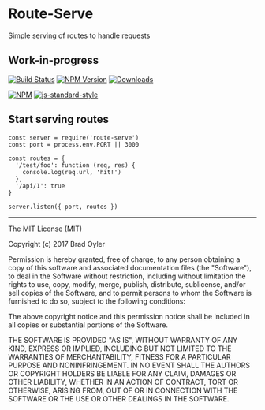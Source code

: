 # Route-Serve  
Simple serving of routes to handle requests

## Work-in-progress

[![Build Status](https://travis-ci.org/bradoyler/route-serve.svg?branch=master)](https://travis-ci.org/bradoyler/route-serve)
[![NPM Version][npm-image]][npm-url]
[![Downloads][downloads-image]][npm-url]

[![NPM](https://nodei.co/npm/route-serve.png?downloads=true&downloadRank=true)](https://nodei.co/npm/route-serve/) [![js-standard-style](https://cdn.rawgit.com/feross/standard/master/badge.svg)](https://github.com/feross/standard)

## Start serving routes
```
const server = require('route-serve')
const port = process.env.PORT || 3000

const routes = {
  '/test/foo': function (req, res) {
    console.log(req.url, 'hit!')
  },
  '/api/1': true
}

server.listen({ port, routes })
```

------
The MIT License (MIT)

Copyright (c) 2017 Brad Oyler

Permission is hereby granted, free of charge, to any person obtaining a copy
of this software and associated documentation files (the "Software"), to deal
in the Software without restriction, including without limitation the rights
to use, copy, modify, merge, publish, distribute, sublicense, and/or sell
copies of the Software, and to permit persons to whom the Software is
furnished to do so, subject to the following conditions:

The above copyright notice and this permission notice shall be included in all
copies or substantial portions of the Software.

THE SOFTWARE IS PROVIDED "AS IS", WITHOUT WARRANTY OF ANY KIND, EXPRESS OR
IMPLIED, INCLUDING BUT NOT LIMITED TO THE WARRANTIES OF MERCHANTABILITY,
FITNESS FOR A PARTICULAR PURPOSE AND NONINFRINGEMENT. IN NO EVENT SHALL THE
AUTHORS OR COPYRIGHT HOLDERS BE LIABLE FOR ANY CLAIM, DAMAGES OR OTHER
LIABILITY, WHETHER IN AN ACTION OF CONTRACT, TORT OR OTHERWISE, ARISING FROM,
OUT OF OR IN CONNECTION WITH THE SOFTWARE OR THE USE OR OTHER DEALINGS IN THE
SOFTWARE.

[npm-image]: https://img.shields.io/npm/v/route-serve.svg
[downloads-image]: http://img.shields.io/npm/dm/route-serve.svg
[npm-url]: https://npmjs.org/package/route-serve
